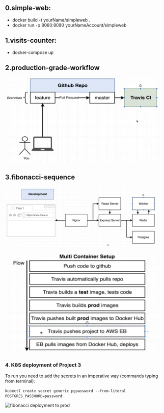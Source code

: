 ## 0.simple-web: 

-  docker build -t yourName/simpleweb .
-  docker run -p 8080:8080 yourNameAccount/simpleweb

## 1.visits-counter:

- docker-compose up

## 2.production-grade-workflow

![production-grade-workflow](./img/3.png)

## 3.fibonacci-sequence

![fibonacci architecture](./img/0-fibonacci.png)

![fibonacci deployment](./img/1-fibonacci.png)

### 4. K8S deployment of Project 3 

To run you need to add the secrets in an imperative way (commands typing from terminal):

```kubectl create secret generic pgpassword --from-literal POSTGRES_PASSWORD=password ```

![fibonacci deployment to prod](./img/deployment-to-prod-fibonacci.png)